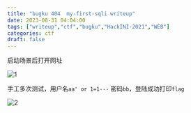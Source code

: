 ```yaml
---
title: "bugku 404  my-first-sqli writeup"
date: 2023-08-31 04:04:00  
tags: ["writeup","ctf","bugku","HackINI-2021","WEB"]
categories: ctf
draft: false
---
```


启动场景后打开网址

![1](./../../bugku/404/1.webp)

手工多次测试，用户名`aa' or 1=1---` 密码`bb`，登陆成功打印`flag`

![2](./../../bugku/404/2.webp)
